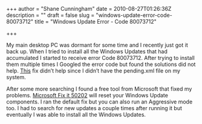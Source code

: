 +++
author = "Shane Cunningham"
date = 2010-08-27T01:26:36Z
description = ""
draft = false
slug = "windows-update-error-code-80073712"
title = "Windows Update Error - Code 80073712"

+++


<p>My main desktop PC was dormant for some time and I recently just got it back up. When I tried to install all the Windows Updates that had accumulated I started to receive error Code 80073712. After trying to install them multiple times I Googled the error code but found the solutions did not help. <a href="http://www.windowsreference.com/windows-vista/fix-for-vista-sp1-install-error-80073712-through-windows-update/" target="_blank">This</a> fix didn&#8217;t help since I didn&#8217;t have the pending.xml file on my system. </p>
<p>After some more searching I found a free tool from Microsoft that fixed my problems. <a href="http://support.microsoft.com/kb/971058" target="_blank">Microsoft Fix it 50202</a> will reset your Windows Update components. I ran the default fix but you can also run an Aggressive mode too. I had to search for new updates a couple times after running it but eventually I was able to install all the Windows Updates. </p>